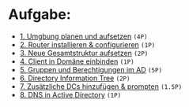 # Aufgabe:
* [1. Umgbung planen und aufsetzen](./01_umgebung_planen_und_aufsetzen.md) `(4P)`
* [2. Router installieren & configurieren](./02_router-aufsetzen.md) `(1P)`
* [3. Neue Gesamtstruktur aufsetzen](./02_router-aufsetzen.md) `(2P)`
* [4. Client in Domäne einbinden](./04_client.md) `(1P)`
* [5. Gruppen und Berechtigungen im AD](./05_ad-erste-schritte.md) `(5P)`
* [6. Directory Information Tree](./06_dit-design.md) `(2P)`
* [7. Zusätzliche DCs hinzufügen & prompten](./07_dcs-hinzufügen.md) `(1.5P)`
* [8. DNS in Active Directory](./08_dns-ad.md) `(1P)`